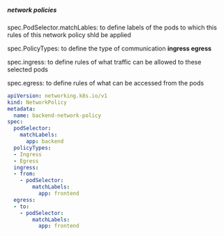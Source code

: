 ##### network policies

spec.PodSelector.matchLables: to define labels of the pods to which this rules of this network policy shld be applied

spec.PolicyTypes: to define the type of communication **ingress egress**

spec.ingress: to define rules of what traffic can be allowed to these selected pods

spec.egress: to define rules of what can be accessed from the pods


```yaml
apiVersion: networking.k8s.io/v1
kind: NetworkPolicy
metadata:
  name: backend-network-policy
spec:
  podSelector:
    matchLabels:
      app: backend
  policyTypes:
  - Ingress
  - Egress
  ingress:
  - from:
    - podSelector:
        matchLabels:
          app: frontend
  egress:
  - to:
    - podSelector:
        matchLabels:
          app: frontend

```
